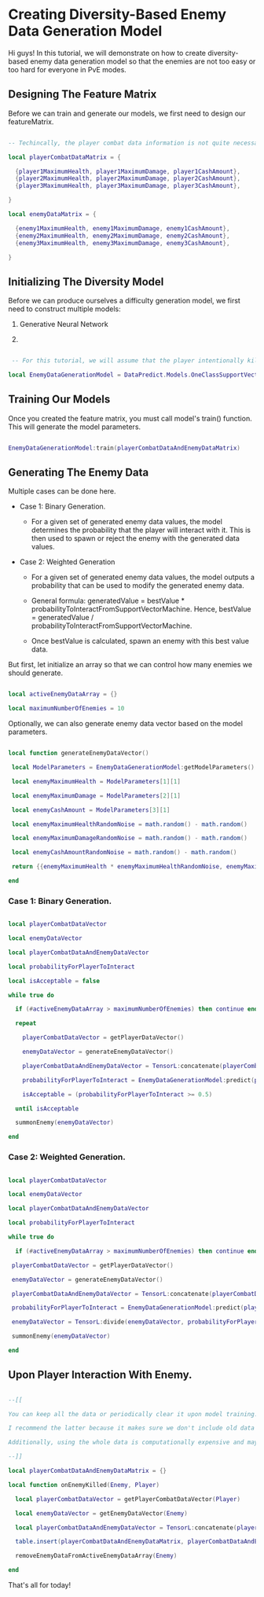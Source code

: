 # Creating Diversity-Based Enemy Data Generation Model

Hi guys! In this tutorial, we will demonstrate on how to create diversity-based enemy data generation model so that the enemies are not too easy or too hard for everyone in PvE modes.

## Designing The Feature Matrix

Before we can train and generate our models, we first need to design our featureMatrix.

```lua

-- Techincally, the player combat data information is not quite necessary unless these values changes a lot or you're using it as part of enemy data generation.

local playerCombatDataMatrix = {

  {player1MaximumHealth, player1MaximumDamage, player1CashAmount},
  {player2MaximumHealth, player2MaximumDamage, player2CashAmount},
  {player3MaximumHealth, player3MaximumDamage, player3CashAmount},

}

local enemyDataMatrix = {

  {enemy1MaximumHealth, enemy1MaximumDamage, enemy1CashAmount},
  {enemy2MaximumHealth, enemy2MaximumDamage, enemy2CashAmount},
  {enemy3MaximumHealth, enemy3MaximumDamage, enemy3CashAmount},

}

```

## Initializing The Diversity Model

Before we can produce ourselves a difficulty generation model, we first need to construct multiple models:

1. Generative Neural Network

2. 

```lua

 -- For this tutorial, we will assume that the player intentionally killed 90% of the enemies.

local EnemyDataGenerationModel = DataPredict.Models.OneClassSupportVectorMachine.new({maximumNumberOfIterations = 100, kernelFunction = "RadialBasisFunction", beta = 0.9})

```

## Training Our Models

Once you created the feature matrix, you must call model's train() function. This will generate the model parameters.

```lua

EnemyDataGenerationModel:train(playerCombatDataAndEnemyDataMatrix)

```

## Generating The Enemy Data

Multiple cases can be done here.

* Case 1: Binary Generation.

  * For a given set of generated enemy data values, the model determines the probability that the player will interact with it. This is then used to spawn or reject the enemy with the generated data values.

* Case 2: Weighted Generation

  * For a given set of generated enemy data values, the model outputs a probability that can be used to modify the generated enemy data.

  * General formula: generatedValue = bestValue * probabilityToInteractFromSupportVectorMachine. Hence, bestValue = generatedValue / probabilityToInteractFromSupportVectorMachine.
 
  * Once bestValue is calculated, spawn an enemy with this best value data.

But first, let initialize an array so that we can control how many enemies we should generate.

```lua

local activeEnemyDataArray = {}

local maximumNumberOfEnemies = 10

```

Optionally, we can also generate enemy data vector based on the model parameters.

```lua

local function generateEnemyDataVector()

 local ModelParameters = EnemyDataGenerationModel:getModelParameters()

 local enemyMaximumHealth = ModelParameters[1][1]

 local enemyMaximumDamage = ModelParameters[2][1]

 local enemyCashAmount = ModelParameters[3][1]

 local enemyMaximumHealthRandomNoise = math.random() - math.random()

 local enemyMaximumDamageRandomNoise = math.random() - math.random()

 local enemyCashAmountRandomNoise = math.random() - math.random()

 return {{enemyMaximumHealth * enemyMaximumHealthRandomNoise, enemyMaximumDamage * enemyMaximumHealthRandomNoise, enemyCashAmount * enemyCashAmountRandomNoise}}

end

```

### Case 1: Binary Generation.

```lua

local playerCombatDataVector

local enemyDataVector

local playerCombatDataAndEnemyDataVector

local probabilityForPlayerToInteract

local isAcceptable = false

while true do

  if (#activeEnemyDataArray > maximumNumberOfEnemies) then continue end

  repeat

    playerCombatDataVector = getPlayerDataVector()

    enemyDataVector = generateEnemyDataVector()

    playerCombatDataAndEnemyDataVector = TensorL:concatenate(playerCombatDataVector, enemyDataVector, 2)

    probabilityForPlayerToInteract = EnemyDataGenerationModel:predict(playerCombatDataAndEnemyDataVector)[1][1]

    isAcceptable = (probabilityForPlayerToInteract >= 0.5)

  until isAcceptable

  summonEnemy(enemyDataVector)

end

```

### Case 2: Weighted Generation.

```lua

local playerCombatDataVector

local enemyDataVector

local playerCombatDataAndEnemyDataVector

local probabilityForPlayerToInteract

while true do

  if (#activeEnemyDataArray > maximumNumberOfEnemies) then continue end

 playerCombatDataVector = getPlayerDataVector()

 enemyDataVector = generateEnemyDataVector()

 playerCombatDataAndEnemyDataVector = TensorL:concatenate(playerCombatDataVector, enemyDataVector, 2)

 probabilityForPlayerToInteract = EnemyDataGenerationModel:predict(playerCombatDataAndEnemyDataVector)[1][1]

 enemyDataVector = TensorL:divide(enemyDataVector, probabilityForPlayerToInteract)

 summonEnemy(enemyDataVector)

end

```

## Upon Player Interaction With Enemy.

```lua

--[[

You can keep all the data or periodically clear it upon model training.

I recommend the latter because it makes sure we don't include old data that might not be relevant to the current session.

Additionally, using the whole data is computationally expensive and may impact players' gameplay experience.

--]]

local playerCombatDataAndEnemyDataMatrix = {}

local function onEnemyKilled(Enemy, Player)

  local playerCombatDataVector = getPlayerCombatDataVector(Player)

  local enemyDataVector = getEnemyDataVector(Enemy)

  local playerCombatDataAndEnemyDataVector = TensorL:concatenate(playerCombatDataVector, enemyDataVector, 2)

  table.insert(playerCombatDataAndEnemyDataMatrix, playerCombatDataAndEnemyDataVector[1])

  removeEnemyDataFromActiveEnemyDataArray(Enemy)

end

```

That's all for today!
